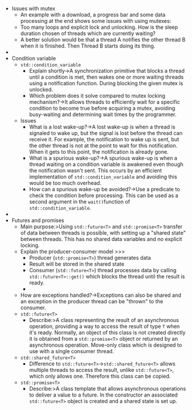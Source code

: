 - Issues with mutex
    - An example with a download, a progress bar and some data processing at the end shows some issues with using mutexes:
    - Too many loops and explicit lock and unlocking. How is the sleep duration chosen of threads which are currently waiting?
    - A better solution would be that a thread A notifies the other thread B when it is finished. Then Thread B starts doing its thing.
- 
- Condition variable
    - `std::condition_variable` 
        - Explain shortly→A synchronization primitive that blocks a thread until a condition is met, then wakes one or more waiting threads using a notification function. During blocking the given mutex is unlocked.
        - Which problem does it solve compared to mutex locking mechanism?→It allows threads to efficiently wait for a specific condition to become true before acquiring a mutex, avoiding busy-waiting and determining wait times by the programmer.
    - Issues
        - What is a lost wake-up?→A lost wake-up is when a thread is signaled to wake up, but the signal is lost before the thread can receive it. For example, the notification to wake up is sent, but the other thread is not at the point to wait for this notification. When it gets to this point, the notification is already gone.
        - What is a spurious wake-up?→A spurious wake-up is when a thread waiting on a condition variable is awakened even though the notification wasn't sent. This occurs by an efficient implementation of `std::condition_variable` and avoiding this would be too much overhead.
        - How can a spurious wake-up be avoided?→Use a predicate to check the condition before processing. This can be used as a second argument in the `wait()`function of `std::condition_variable`. 
- 
- Futures and promises
    - Main purpose:>Using `std::future<T>` and `std::promise<T>` transfer of data between threads is possible, with setting up a "shared state" between threads. This has no shared data variables and no explicit locking.
    - Explain the producer-consumer model >>>
        - Producer (`std::promise<T>`) thread generates data
        - Result will be stored in the shared state
        - Consumer (`std::future<T>`) thread processes data by calling `std::future<T>::get()` which blocks the thread until the result is ready.
        - 
    - How are exceptions handled?→Exceptions can also be shared and an exception in the producer thread can be "thrown" to the consumer. 
    - `std::future<T>` 
        - Describe:>A class representing the result of an asynchronous operation, providing a way to access the result of type `T` when it's ready. Normally, an object of this class is not created directly it is obtained from a `std::promise<T>` object or returned by an asynchronous operation. Move-only class which is designed to use with a single consumer thread.
    - `std::shared_future<T>`
        - Difference to `std::future<T>`→`std::shared_future<T>` allows multiple threads to access the result, unlike `std::future<T>`, which only allows one. Therefore this class can be copied.
    - `std::promise<T>`
        - Describe:>A class template that allows asynchronous operations to deliver a value to a future. In the constructor an associated `std::future<T>` object is created and a shared state is set up. 
